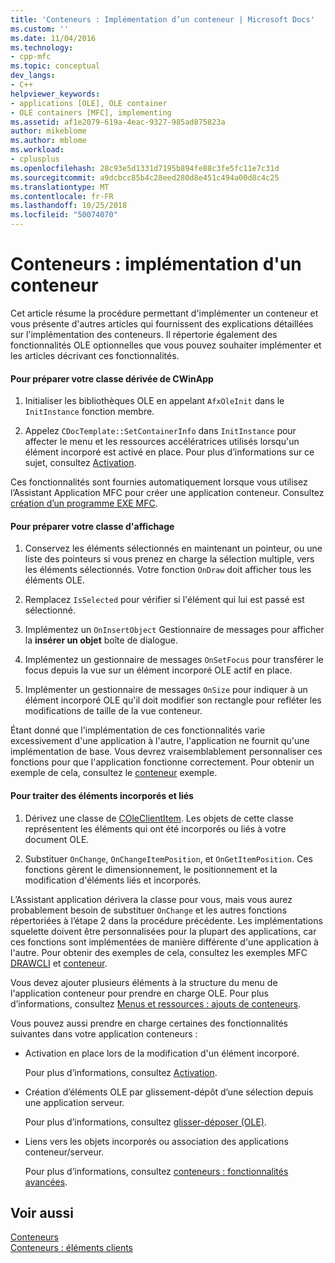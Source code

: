 ```yaml
---
title: 'Conteneurs : Implémentation d’un conteneur | Microsoft Docs'
ms.custom: ''
ms.date: 11/04/2016
ms.technology:
- cpp-mfc
ms.topic: conceptual
dev_langs:
- C++
helpviewer_keywords:
- applications [OLE], OLE container
- OLE containers [MFC], implementing
ms.assetid: af1e2079-619a-4eac-9327-985ad875823a
author: mikeblome
ms.author: mblome
ms.workload:
- cplusplus
ms.openlocfilehash: 28c93e5d1331d7195b894fe88c3fe5fc11e7c31d
ms.sourcegitcommit: a9dcbcc85b4c28eed280d8e451c494a00d8c4c25
ms.translationtype: MT
ms.contentlocale: fr-FR
ms.lasthandoff: 10/25/2018
ms.locfileid: "50074070"
---
```

# <a name="containers-implementing-a-container"></a>Conteneurs : implémentation d'un conteneur

Cet article résume la procédure permettant d'implémenter un conteneur et vous présente d'autres articles qui fournissent des explications détaillées sur l'implémentation des conteneurs. Il répertorie également des fonctionnalités OLE optionnelles que vous pouvez souhaiter implémenter et les articles décrivant ces fonctionnalités.

#### <a name="to-prepare-your-cwinapp-derived-class"></a>Pour préparer votre classe dérivée de CWinApp

1. Initialiser les bibliothèques OLE en appelant `AfxOleInit` dans le `InitInstance` fonction membre.

1. Appelez `CDocTemplate::SetContainerInfo` dans `InitInstance` pour affecter le menu et les ressources accélératrices utilisés lorsqu'un élément incorporé est activé en place. Pour plus d’informations sur ce sujet, consultez [Activation](../mfc/activation-cpp.md).

Ces fonctionnalités sont fournies automatiquement lorsque vous utilisez l’Assistant Application MFC pour créer une application conteneur. Consultez [création d’un programme EXE MFC](../mfc/reference/mfc-application-wizard.md).

#### <a name="to-prepare-your-view-class"></a>Pour préparer votre classe d'affichage

1. Conservez les éléments sélectionnés en maintenant un pointeur, ou une liste des pointeurs si vous prenez en charge la sélection multiple, vers les éléments sélectionnés. Votre fonction `OnDraw` doit afficher tous les éléments OLE.

1. Remplacez `IsSelected` pour vérifier si l'élément qui lui est passé est sélectionné.

1. Implémentez un `OnInsertObject` Gestionnaire de messages pour afficher la **insérer un objet** boîte de dialogue.

1. Implémentez un gestionnaire de messages `OnSetFocus` pour transférer le focus depuis la vue sur un élément incorporé OLE actif en place.

1. Implémenter un gestionnaire de messages `OnSize` pour indiquer à un élément incorporé OLE qu'il doit modifier son rectangle pour refléter les modifications de taille de la vue conteneur.

Étant donné que l'implémentation de ces fonctionnalités varie excessivement d'une application à l'autre, l'application ne fournit qu'une implémentation de base. Vous devrez vraisemblablement personnaliser ces fonctions pour que l'application fonctionne correctement. Pour obtenir un exemple de cela, consultez le [conteneur](../visual-cpp-samples.md) exemple.

#### <a name="to-handle-embedded-and-linked-items"></a>Pour traiter des éléments incorporés et liés

1. Dérivez une classe de [COleClientItem](../mfc/reference/coleclientitem-class.md). Les objets de cette classe représentent les éléments qui ont été incorporés ou liés à votre document OLE.

1. Substituer `OnChange`, `OnChangeItemPosition`, et `OnGetItemPosition`. Ces fonctions gèrent le dimensionnement, le positionnement et la modification d'éléments liés et incorporés.

L’Assistant application dérivera la classe pour vous, mais vous aurez probablement besoin de substituer `OnChange` et les autres fonctions répertoriées à l’étape 2 dans la procédure précédente. Les implémentations squelette doivent être personnalisées pour la plupart des applications, car ces fonctions sont implémentées de manière différente d'une application à l'autre. Pour obtenir des exemples de cela, consultez les exemples MFC [DRAWCLI](../visual-cpp-samples.md) et [conteneur](../visual-cpp-samples.md).

Vous devez ajouter plusieurs éléments à la structure du menu de l'application conteneur pour prendre en charge OLE. Pour plus d’informations, consultez [Menus et ressources : ajouts de conteneurs](../mfc/menus-and-resources-container-additions.md).

Vous pouvez aussi prendre en charge certaines des fonctionnalités suivantes dans votre application conteneurs :

- Activation en place lors de la modification d'un élément incorporé.

   Pour plus d’informations, consultez [Activation](../mfc/activation-cpp.md).

- Création d’éléments OLE par glissement-dépôt d’une sélection depuis une application serveur.

   Pour plus d’informations, consultez [glisser-déposer (OLE)](../mfc/drag-and-drop-ole.md).

- Liens vers les objets incorporés ou association des applications conteneur/serveur.

   Pour plus d’informations, consultez [conteneurs : fonctionnalités avancées](../mfc/containers-advanced-features.md).

## <a name="see-also"></a>Voir aussi

[Conteneurs](../mfc/containers.md)<br/>
[Conteneurs : éléments clients](../mfc/containers-client-items.md)

